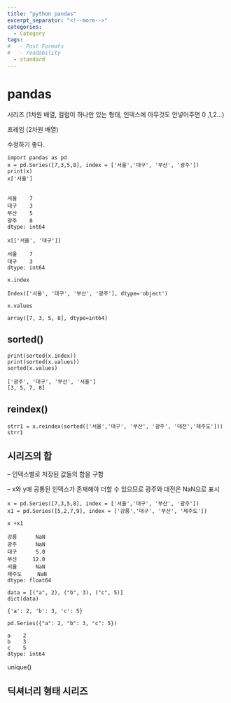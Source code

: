 ```yaml
---
title: "python pandas"
excerpt_separator: "<!--more-->"
categories:
  - Category
tags:
#   - Post Formats
#   - readability
  - standard
---
```



# pandas

시리즈 (1차원 배열, 컬럼이 하나만 있는 형태, 인덱스에 아무것도 안넣어주면 0 ,1,2...)

 프레임 (2차원 배열)

수정하기 좋다.

```
import pandas as pd
x = pd.Series([7,3,5,8], index = ['서울','대구', '부산', '광주'])
print(x)
x['서울']


서울    7
대구    3
부산    5
광주    8
dtype: int64
```

```
x[['서울', '대구']]

서울    7
대구    3
dtype: int64
```

```
x.index

Index(['서울', '대구', '부산', '광주'], dtype='object')
```

```
x.values

array([7, 3, 5, 8], dtype=int64)
```



## sorted()

```
print(sorted(x.index))
print(sorted(x.values))
sorted(x.values)

['광주', '대구', '부산', '서울']
[3, 5, 7, 8]
```

## reindex()

```
strr1 = x.reindex(sorted(['서울','대구', '부산', '광주', '대전','제주도']))
strr1
```



## 시리즈의 합

– 인덱스별로 저장된 값들의 합을 구함

 – x와 y에 공통된 인덱스가 존재해야 더할 수 있으므로 광주와 대전은 NaN으로 표시

```
x = pd.Series([7,3,5,8], index = ['서울','대구', '부산', '광주'])
x1 = pd.Series([5,2,7,9], index = ['강릉','대구', '부산', '제주도'])

x +x1

강릉      NaN
광주      NaN
대구      5.0
부산     12.0
서울      NaN
제주도     NaN
dtype: float64
```



```
data = [("a", 2), ("b", 3), ("c", 5)]
dict(data)

{'a': 2, 'b': 3, 'c': 5}
```



```
pd.Series({"a": 2, "b": 3, "c": 5})

a    2
b    3
c    5
dtype: int64
```

unique()



## 딕셔너리 형태 시리즈



